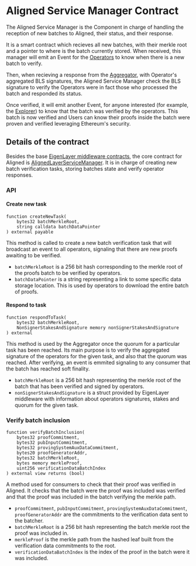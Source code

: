 # Aligned Service Manager Contract

The Aligned Service Manager is the Component in charge of handling the reception of new batches to Aligned, their status, and their response.

It is a smart contract which recieves all new batches, with their merkle root and a pointer to where is the batch currently stored. When received, this manager will emit an Event for the [Operators](./4_operator.md) to know when there is a new batch to verify.

Then, when recieving a response from the [Aggregator](./5_aggregator.md), with Operator's aggregated BLS signatures, the Aligned Service Manager check the BLS signature to verify the Operators were in fact those who processed the batch and responded its status.

Once verified, it will emit another Event, for anyone interested (for example, the [Explorer](./6_explorer.md)) to know that the batch was verified by the operators. This batch is now verified and Users can know their proofs inside the batch were proven and verified leveraging Ethereum's security. 

## Details of the contract

Besides the base [EigenLayer middleware contracts](https://github.com/Layr-Labs/eigenlayer-middleware/tree/mainnet/src), the core contract for Aligned is [AlignedLayerServiceManager](../../contracts/src/core/AlignedLayerServiceManager.sol). It is in charge of creating new batch verification tasks, storing batches state and verify operator responses.

### API 

#### Create new task

```solidity
function createNewTask(
    bytes32 batchMerkleRoot,
    string calldata batchDataPointer
) external payable
```

This method is called to create a new batch verification task that will broadcast an event to all operators, signaling that there are new proofs awaiting to be verified.
* `batchMerkleRoot` is a 256 bit hash corresponding to the merkle root of the proofs batch to be verified by operators.
* `batchDataPointer` is a string representing a link to some specific data storage location. This is used by operators to download the entire batch of proofs.

#### Respond to task

```solidity
function respondToTask(
    bytes32 batchMerkleRoot,
    NonSignerStakesAndSignature memory nonSignerStakesAndSignature
) external
```

This method is used by the Aggregator once the quorum for a particular task has been reached. Its main purpose is to verify the aggregated signature of the operators for the given task, and also that the quorum was reached. After verifying, an event is emmited signaling to any consumer that the batch has reached soft finality. 
* `batchMerkleRoot` is a 256 bit hash representing the merkle root of the batch that has been verified and signed by operators.
* `nonSignerStakesAndSignature` is a struct provided by EigenLayer middleware with information about operators signatures, stakes and quorum for the given task. 

### Verify batch inclusion

```solidity
function verifyBatchInclusion(
    bytes32 proofCommitment,
    bytes32 pubInputCommitment,
    bytes32 provingSystemAuxDataCommitment,
    bytes20 proofGeneratorAddr,
    bytes32 batchMerkleRoot,
    bytes memory merkleProof,
    uint256 verificationDataBatchIndex
) external view returns (bool)
```

A method used for consumers to check that their proof was verified in Aligned. It checks that the batch were the proof was included was verified and that the proof was included in the batch verifying the merkle path.

* `proofCommitment`, `pubInputCommitment`, `provingSystemAuxDataCommitment`, `proofGeneratorAddr` are the commitments to the verification data sent to the batcher.
* `batchMerkleRoot` is a 256 bit hash representing the batch merkle root the proof was included in. 
* `merkleProof` is the merkle path from the hashed leaf built from the verification data commitments to the root.
* `verificationDataBatchIndex` is the index of the proof in the batch were it was included. 
  